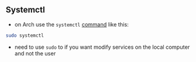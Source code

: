 ## Systemctl

- on Arch use the `systemctl`  [command](bash.md) like this:
```bash
sudo systemctl 
```

- need to use `sudo` to if you want modify services on the local computer and not the user